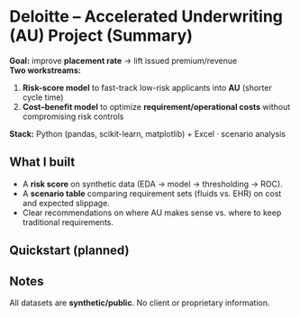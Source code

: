 # Deloitte – Accelerated Underwriting (AU) Project (Summary)

**Goal:** improve **placement rate** → lift issued premium/revenue  
**Two workstreams:**  
1) **Risk-score model** to fast-track low-risk applicants into **AU** (shorter cycle time)  
2) **Cost–benefit model** to optimize **requirement/operational costs** without compromising risk controls

**Stack:** Python (pandas, scikit-learn, matplotlib) + Excel · scenario analysis

## What I built
- A **risk score** on synthetic data (EDA → model → thresholding → ROC).
- A **scenario table** comparing requirement sets (fluids vs. EHR) on cost and expected slippage.
- Clear recommendations on where AU makes sense vs. where to keep traditional requirements.

## Quickstart (planned)

## Notes
All datasets are **synthetic/public**. No client or proprietary information.
